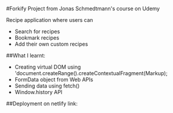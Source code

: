 #Forkify Project from Jonas Schmedtmann's course on Udemy

Recipe application where users can

- Search for recipes
- Bookmark recipes
- Add their own custom recipes

##What I learnt:

- Creating virtual DOM using 'document.createRange().createContextualFragment(Markup);
- FormData object from Web APIs
- Sending data using fetch()
- Window.history API

##Deployment on netlify
link:
